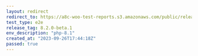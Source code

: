 ```yaml
---
layout: redirect
redirect_to: https://a8c-woo-test-reports.s3.amazonaws.com/public/release/8.2.0-beta.1/php-8.1/e2e/index.html
test_type: e2e
release_tag: 8.2.0-beta.1
env_description: "php-8.1"
created_at: "2023-09-26T17:44:18Z"
passed: true
---
```

